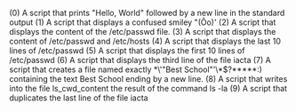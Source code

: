 (0) A script that prints "Hello, World" followed by a new line in the standard output
(1) A script that displays a confused smiley "(Ôo)'
(2) A script that displays the content of the /etc/passwd file.
(3) A script that displays the content of /etc/passwd and /etc/hosts 
(4) A script that displays the last 10 lines of /etc/passwd
(5) A script that displays the first 10 lines of /etc/passwd
(6) A script that displays the third line of the file iacta
(7) A script that creates a file named exactly \*\\'"Best School"\'\\*$\?\*\*\*\*\*:) containing the text Best School ending by a new line.
(8) A script that writes into the file ls_cwd_content the result of the command ls -la 
(9) A script that duplicates the last line of the file iacta
